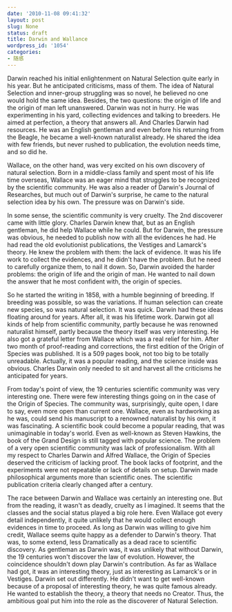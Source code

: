 ```yaml
---
date: '2010-11-08 09:41:32'
layout: post
slug: None
status: draft
title: Darwin and Wallance
wordpress_id: '1054'
categories:
- 随感
---
```


Darwin reached his initial enlightenment on Natural Selection quite early in his year. But he anticipated criticisms, mass of them. The idea of Natural Selection and inner-group struggling was so novel, he believed no one would hold the same idea. Besides, the two questions: the origin of life and the origin of man left unanswered. Darwin was not in hurry. He was experimenting in his yard, collecting evidences and talking to breeders. He aimed at perfection, a theory that answers all. And Charles Darwin had resources. He was an English gentleman and even before his returning from the Beagle, he became a well-known naturalist already. He shared the idea with few friends, but never rushed to publication, the evolution needs time, and so did he.

Wallace, on the other hand, was very excited on his own discovery of natural selection. Born in a middle-class family and spent most of his life time overseas, Wallace was an eager mind that struggles to be recognized by the scientific community. He was also a reader of Darwin's Journal of Researches, but much out of Darwin's surprise, he came to the natural selection idea by his own. The pressure was on Darwin's side.

In some sense, the scientific community is very cruelty. The 2nd discoverer came with little glory. Charles Darwin knew that, but as an English gentleman, he did help Wallace while he could. But for Darwin, the pressure was obvious, he needed to publish now with all the evidences he had. He had read the old evolutionist publications, the Vestiges and Lamarck's theory. He knew the problem with them: the lack of evidence. It was his life work to collect the evidences, and he didn't have the problem. But he need to carefully organize them, to nail it down. So, Darwin avoided the harder problems: the origin of life and the origin of man. He wanted to nail down the answer that he most confident with, the origin of species.

So he started the writing in 1858, with a humble beginning of breeding. If breeding was possible, so was the variations. If human selection can create new species, so was natural selection. It was quick. Darwin had these ideas floating around for years. After all, it was his lifetime work. Darwin got all kinds of help from scientific community, partly because he was renowned naturalist himself, partly because the theory itself was very interesting. He also got a grateful letter from Wallace which was a real relief for him. After two month of proof-reading and corrections, the first edition of the Origin of Species was published. It is a 509 pages book, not too big to be totally unreadable. Actually, it was a popular reading, and the science inside was obvious. Charles Darwin only needed to sit and harvest all the criticisms he anticipated for years.

From today's point of view, the 19 centuries scientific community was very interesting one. There were few interesting things going on in the case of the Origin of Species. The community was, surprisingly, quite open, I dare to say, even more open than current one. Wallace, even as hardworking as he was, could send his manuscript to a renowned naturalist by his own, it was fascinating. A scientific book could become a popular reading, that was unimaginable in today's world. Even as well-known as Steven Hawkins, the book of the Grand Design is still tagged with popular science. The problem of a very open scientific community was lack of professionalism. With all my respect to Charles Darwin and Alfred Wallace, the Origin of Species deserved the criticism of lacking proof. The book lacks of footprint, and the experiments were not repeatable or lack of details on setup. Darwin made philosophical arguments more than scientific ones. The scientific publication criteria clearly changed after a century.

The race between Darwin and Wallace was certainly an interesting one. But from the reading, it wasn't as deadly, cruelty as I imagined. It seems that the classes and the social status played a big role here. Even Wallace got every detail independently, it quite unlikely that he would collect enough evidences in time to proceed. As long as Darwin was willing to give him credit, Wallace seems quite happy as a defender to Darwin's theory. That was, to some extend, less Dramatically as a dead race to scientific discovery. As gentleman as Darwin was, it was unlikely that without Darwin, the 19 centuries won't discover the law of evolution. However, the coincidence shouldn't down play Darwin's contribution. As far as Wallace had got, it was an interesting theory, just as interesting as Lamarck's or in Vestiges. Darwin set out differently. He didn't want to get well-known because of a proposal of interesting theory, he was quite famous already. He wanted to establish the theory, a theory that needs no Creator. Thus, the ambitious goal put him into the role as the discoverer of Natural Selection.
